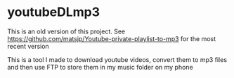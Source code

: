 # youtubeDLmp3
This is an old version of this project. See https://github.com/matsjp/Youtube-private-playlist-to-mp3 for the most recent version



This is a tool I made to download youtube videos, convert
them to mp3 files and then use FTP to store them in my music
folder on my phone
